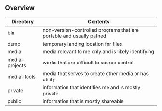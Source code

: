 ## Overview

| Directory | Contents                                                     |
| ---------- | ------------------------------------------------------------ |
| bin | non-version-controlled programs that are portable and usually pathed
| dump | temporary landing location for files |
| media | media relevant to me only and is likely identifying |
| media-projects | works that are difficult to source control |
| media-tools | media that serves to create other media or has utility |
| private | information that identifies me and is mostly private |
| public | information that is mostly shareable |

